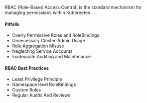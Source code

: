 RBAC (Role-Based Access Control) is the standard mechanism for managing permissions within Kubernetes

#### Pitfalls

-  Overly Permissive Roles and RoleBindings
- Unnecessary Cluster-Admin Usage
- Role Aggregation Misuse
- Neglecting Service Accounts
- Inadequate Auditing and Maintenance


#### RBAC Best Practices

- Least Privilege Principle
- Namespace level RoleBindings
- Custom Roles
- Regular Audits And Reviews 
